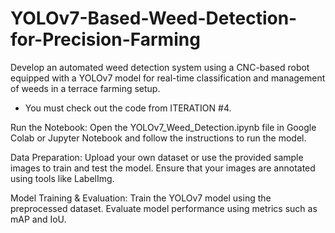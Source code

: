 # YOLOv7-Based-Weed-Detection-for-Precision-Farming
Develop an automated weed detection system using a CNC-based robot equipped with a YOLOv7 model for real-time classification and management of weeds in a terrace farming setup.
- You must check out the code from ITERATION #4.

Run the Notebook: 
Open the YOLOv7_Weed_Detection.ipynb file in Google Colab or Jupyter Notebook and follow the instructions to run the model.

Data Preparation:
Upload your own dataset or use the provided sample images to train and test the model.
Ensure that your images are annotated using tools like LabelImg.

Model Training & Evaluation:
Train the YOLOv7 model using the preprocessed dataset.
Evaluate model performance using metrics such as mAP and IoU.
